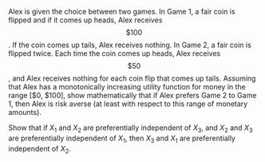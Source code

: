 

Alex is given the choice between two games. In Game 1, a fair coin is
flipped and if it comes up heads, Alex receives $$\$100$$. If the coin comes
up tails, Alex receives nothing. In Game 2, a fair coin is flipped
twice. Each time the coin comes up heads, Alex receives $$\$50$$, and Alex
receives nothing for each coin flip that comes up tails. Assuming that
Alex has a monotonically increasing utility function for money in the
range \[\$0, \$100\], show mathematically that if Alex prefers Game 2 to
Game 1, then Alex is risk averse (at least with respect to this range of
monetary amounts).<br>

Show that if $X_1$ and $X_2$ are preferentially independent of $X_3$,
and $X_2$ and $X_3$ are preferentially independent of $X_1$, then $X_3$
and $X_1$ are preferentially independent of $X_2$.
